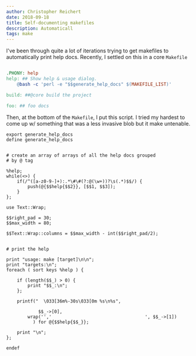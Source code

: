 ```yaml
---
author: Christopher Reichert
date: 2018-09-18
title: Self-documenting makefiles
description: Automaticall
tags: make
---
```



I've been through quite a lot of iterations trying to get makefiles
to automatically print help docs. Recently, I settled on this in
a core `Makefile`


```makefile

.PHONY: help
help: ## Show help & usage dialog.
	@bash -c 'perl -e "$$generate_help_docs" $(MAKEFILE_LIST)'

build: ##@core build the project

foo: ## foo docs
```

Then, at the bottom of the `Makefile`, I put this script. I tried my
hardest to come up w/ something that was a less invasive blob but it make
untenable.

```
export generate_help_docs
define generate_help_docs


# create an array of arrays of all the help docs grouped
# by @ tag

%help;
while(<>) {
    if(/^([a-z0-9-]+):.*\#\#(?:@(\w+))?\s(.*)$$/) {
        push(@{$$help{$$2}}, [$$1, $$3]);
    }
};

use Text::Wrap;

$$right_pad = 30;
$$max_width = 80;

$$Text::Wrap::columns = $$max_width - int($$right_pad/2);


# print the help

print "usage: make [target]\n\n";
print "targets:\n";
foreach ( sort keys %help ) {

    if (length($$_) > 0) {
        print "$$_:\n";
    };

    printf("  \033[36m%-30s\033[0m %s\n%s",

            $$_->[0],
	    wrap('','                                   ', $$_->[1])
          ) for @{$$help{$$_}};

    print "\n";
};

endef
```
